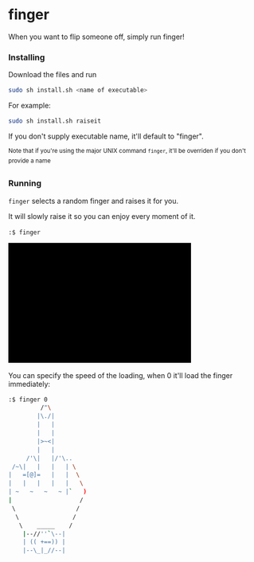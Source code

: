 # finger

When you want to flip someone off, simply run finger!


### Installing

Download the files and run

```bash
sudo sh install.sh <name of executable>
```

For example:

```bash
sudo sh install.sh raiseit
```

If you don't supply executable name, it'll default to "finger".

<sup>Note that if you're using the major UNIX command `finger`, it'll be overriden if you don't provide a name</sup>

### Running

`finger` selects a random finger and raises it for you.

It will slowly raise it so you can enjoy every moment of it.

`:$ finger`


![FINGER](/imgs/finger.gif)

You can specify the speed of the loading, when 0 it'll load the finger immediately:

```bash
:$ finger 0
         /"\
        |\./|
        |   |
        |   |
        |>~<|
        |   |
     /'\|   |/'\..
 /~\|   |   |   | \
|   =[@]=   |   |  \
|   |   |   |   |   \
| ~   ~   ~   ~ |`   )
|                   /
 \                 /
  \               /
   \    _____    /
    |--//''`\--|
    | (( +==)) |
    |--\_|_//--|

```
